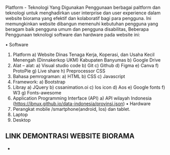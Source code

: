 Platform - Teknologi Yang Digunakan
Penggunaan berbagai paltform dan teknologi untuk menghadirkan user interprise dan user experience dalam website biorama yang efektif dan kolaboratif bagi para pengguna. Ini memungkinkan website dibangun memenuhi kebutuhan pengguna yang beragam baik pengguna umum dan pengguna disabilitas,  Beberapa Penggunaan teknologi software dan hardware pada website ini:

•	Software
1.	Platform 
a)	Website Dinas Tenaga Kerja, Koperasi, dan Usaha Kecil Menengah (Dinnakerkop UKM) Kabupaten Banyumas 
b)	Google Drive
2.	Alat – alat:
a)	Visual studio code
b)	Git
c)	Github
d)	Figma
e)	Canva 
f)	ProtoPie
g)	Live share
h)	Preprocessor CSS
3.	Bahasa pemrograman: 
a)	HTML 
b)	CSS
c)	Javascript
4.	Framework: 
a)	Bootstrap
5.	Libray
a)	JQuery
b)	cssanimation.oi
c)	Ios icon
d)	Aos 
e)	Google fonts
f)	W3
g)	Fonts-awesome
6.	Application Programming Interface (API)
a)	API wilayah Indonesia (https://ibnux.github.io/data-indonesia/provinsi.json)
•	Hardware
1.	Perangkat mobile /smartphone(android, Ios) dan tablet.
2.	Laptop
3.	Desktop


LINK DEMONTRASI WEBSITE BIORAMA
-

-
